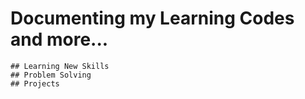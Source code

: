 
# Documenting my Learning Codes and more...
    ## Learning New Skills
    ## Problem Solving
    ## Projects
